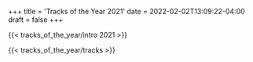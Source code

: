 +++
title = 'Tracks of the Year 2021'
date = 2022-02-02T13:09:22-04:00
draft = false
+++

{{< tracks_of_the_year/intro 2021 >}}

{{< tracks_of_the_year/tracks >}}
